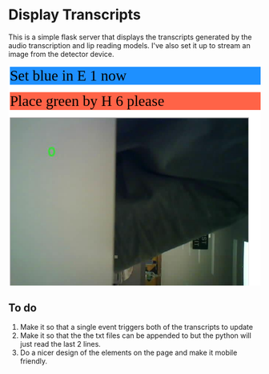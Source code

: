 # Display Transcripts

This is a simple flask server that displays the transcripts generated by the audio transcription and lip reading models. I've also set it up to stream an image from the detector device.

![An example of the interface](src/example.png)

## To do

 1. Make it so that a single event triggers both of the transcripts to update
 2. Make it so that the the txt files can be appended to but the python will just read the last 2 lines.
 3. Do a nicer design of the elements on the page and make it mobile friendly.
